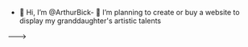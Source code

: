 - 👋 Hi, I’m @ArthurBick- 🌱 I’m planning to create or buy a website to display my granddaughter's artistic talents

--->

